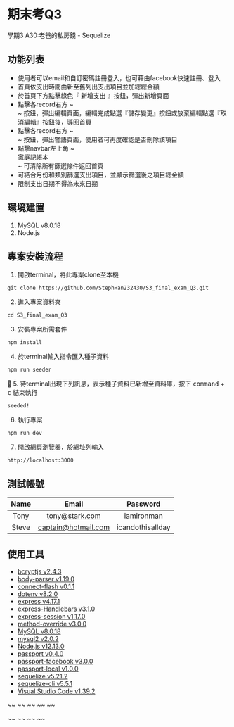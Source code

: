 # 期末考Q3

學期3 A30:老爸的私房錢 - Sequelize

## 功能列表

- 使用者可以email和自訂密碼註冊登入，也可藉由facebook快速註冊、登入
- 首頁依支出時間由新至舊列出支出項目並加總總金額
- 於首頁下方點擊綠色『 新增支出 』按鈕，彈出新增頁面
- 點擊各record右方 ~<div class="d-inline bg-warning p-1 rounded"><i class="far fa-edit"></i></div>~ 按鈕，彈出編輯頁面，編輯完成點選『儲存變更』按鈕或放棄編輯點選『取消編輯』按鈕後，導回首頁
- 點擊各record右方 ~<div class="d-inline text-white bg-danger py-1 px-2 rounded"><i class="fas fa-trash-alt"></i></div>~ 按鈕，彈出警語頁面，使用者可再度確認是否刪除該項目
- 點擊navbar左上角 ~<div class="d-inline text-white bg-dark py-1 px-2 rounded"><i class="fas fa-money-check-alt"></i> 家庭記帳本</div>~ 可清除所有篩選條件返回首頁
- 可結合月份和類別篩選支出項目，並顯示篩選後之項目總金額
- 限制支出日期不得為未來日期

## 環境建置
1. MySQL v8.0.18
2. Node.js

## 專案安裝流程
1. 開啟terminal，將此專案clone至本機

```
git clone https://github.com/StephHan232430/S3_final_exam_Q3.git
```

2. 進入專案資料夾

```
cd S3_final_exam_Q3
```

3. 安裝專案所需套件

```
npm install
```

4. 於terminal輸入指令匯入種子資料

```
npm run seeder
```

5. 待terminal出現下列訊息，表示種子資料已新增至資料庫，按下 <kbd>command</kbd> + <kbd>c</kbd> 結束執行

```
seeded!
```

6. 執行專案
```
npm run dev
```

7. 開啟網頁瀏覽器，於網址列輸入
```
http://localhost:3000
```

## 測試帳號

| Name  | Email               | Password         |
| :---: | :-----------------: | :--------------: |
| Tony  | tony@stark.com      | iamironman       |
| Steve | captain@hotmail.com | icandothisallday |

## 使用工具

- [bcryptjs v2.4.3](https://www.npmjs.com/package/bcryptjs)
- [body-parser v1.19.0](https://www.npmjs.com/package/body-parser)
- [connect-flash v0.1.1](https://www.npmjs.com/package/connect-flash)
- [dotenv v8.2.0](https://www.npmjs.com/package/dotenv)
- [express v4.17.1](https://expressjs.com/zh-tw/)
- [express-Handlebars v3.1.0](https://github.com/ericf/express-handlebars)
- [express-session v1.17.0](https://www.npmjs.com/package/express-session)
- [method-override v3.0.0](https://www.npmjs.com/package/method-override)
- [MySQL v8.0.18](https://dev.mysql.com/downloads/mysql/)
- [mysql2 v2.0.2](https://www.npmjs.com/package/mysql2)
- [Node.js v12.13.0](https://nodejs.org/en/)
- [passport v0.4.0](https://www.npmjs.com/package/passport)
- [passport-facebook v3.0.0](https://www.npmjs.com/package/passport-facebook)
- [passport-local v1.0.0](https://www.npmjs.com/package/passport-local)
- [sequelize v5.21.2](https://www.npmjs.com/package/sequelize)
- [sequelize-cli v5.5.1](https://www.npmjs.com/package/sequelize-cli)
- [Visual Studio Code v1.39.2](https://code.visualstudio.com/)


~~<head> 
    ~~<script defer src="https://use.fontawesome.com/releases/v5.0.13/js/all.js"></script> 
    ~~<script defer src="https://use.fontawesome.com/releases/v5.0.13/js/v4-shims.js"></script> 
~~</head> 
~~<link rel="stylesheet" href="https://use.fontawesome.com/releases/v5.6.3/css/all.css">

~~<link rel="stylesheet" href="https://stackpath.bootstrapcdn.com/bootstrap/4.4.1/css/bootstrap.min.css" integrity="sha384-Vkoo8x4CGsO3+Hhxv8T/Q5PaXtkKtu6ug5TOeNV6gBiFeWPGFN9MuhOf23Q9Ifjh" crossorigin="anonymous">
~~<script src="https://code.jquery.com/jquery-3.4.1.slim.min.js" integrity="sha384-J6qa4849blE2+poT4WnyKhv5vZF5SrPo0iEjwBvKU7imGFAV0wwj1yYfoRSJoZ+n" crossorigin="anonymous"></script>
~~<script src="https://cdn.jsdelivr.net/npm/popper.js@1.16.0/dist/umd/popper.min.js" integrity="sha384-Q6E9RHvbIyZFJoft+2mJbHaEWldlvI9IOYy5n3zV9zzTtmI3UksdQRVvoxMfooAo" crossorigin="anonymous"></script>
~~<script src="https://stackpath.bootstrapcdn.com/bootstrap/4.4.1/js/bootstrap.min.js" integrity="sha384-wfSDF2E50Y2D1uUdj0O3uMBJnjuUD4Ih7YwaYd1iqfktj0Uod8GCExl3Og8ifwB6" crossorigin="anonymous"></script>